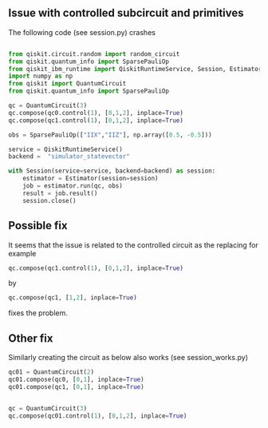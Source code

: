 ## Issue with controlled subcircuit and primitives

The following code (see session.py) crashes

```python

from qiskit.circuit.random import random_circuit
from qiskit.quantum_info import SparsePauliOp
from qiskit_ibm_runtime import QiskitRuntimeService, Session, Estimator, Options
import numpy as np
from qiskit import QuantumCircuit
from qiskit.quantum_info import SparsePauliOp

qc = QuantumCircuit(3)
qc.compose(qc0.control(1), [0,1,2], inplace=True)
qc.compose(qc1.control(1), [0,1,2], inplace=True)

obs = SparsePauliOp(["IIX","IIZ"], np.array([0.5, -0.5]))

service = QiskitRuntimeService()
backend =  "simulator_statevector"

with Session(service=service, backend=backend) as session:
    estimator = Estimator(session=session)
    job = estimator.run(qc, obs)
    result = job.result()
    session.close()
``` 
## Possible fix

It seems that the issue is related to the controlled circuit as the replacing for example

```python
qc.compose(qc1.control(1), [0,1,2], inplace=True)
``` 

by

```python
qc.compose(qc1, [1,2], inplace=True)
```

fixes the problem. 

## Other fix
Similarly creating the circuit as below also works (see session_works.py)

```python
qc01 = QuantumCircuit(2)
qc01.compose(qc0, [0,1], inplace=True)
qc01.compose(qc1, [0,1], inplace=True)


qc = QuantumCircuit(3)
qc.compose(qc01.control(1), [0,1,2], inplace=True)
```

